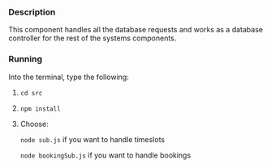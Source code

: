 ### Description
This component handles all the database requests and works as a database controller for the rest of the systems components.

### Running
Into the terminal, type the following:
1. `cd src`
2. `npm install`
3. Choose:

    `node sub.js` if you want to handle timeslots
 
    `node bookingSub.js` if you want to handle bookings
